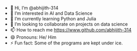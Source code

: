- 👋 Hi, I’m @abhijith-314
- 👀 I’m interested in AI and Data Science
- 🌱 I’m currently learning Python and Julia
- 💞️ I’m looking to collaborate on projects on data science
- 📫 How to reach me https://www.github.com/abhijith-314
- 😄 Pronouns: He/ Him
- ⚡ Fun fact: Some of the programs are kept under ice.

<!---
abhijith-314/abhijith-314 is a ✨ special ✨ repository because its `README.md` (this file) appears on your GitHub profile.
You can click the Preview link to take a look at your changes.
--->
